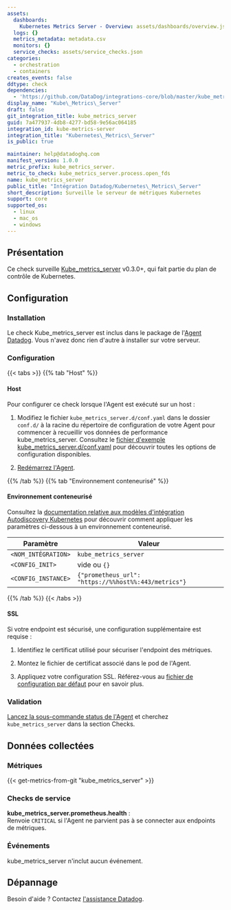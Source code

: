 ```yaml
---
assets:
  dashboards:
    Kubernetes Metrics Server - Overview: assets/dashboards/overview.json
  logs: {}
  metrics_metadata: metadata.csv
  monitors: {}
  service_checks: assets/service_checks.json
categories:
  - orchestration
  - containers
creates_events: false
ddtype: check
dependencies:
  - 'https://github.com/DataDog/integrations-core/blob/master/kube_metrics_server/README.md'
display_name: "Kube\_Metrics\_Server"
draft: false
git_integration_title: kube_metrics_server
guid: 7a477937-4db8-4277-bd58-9e56ac064185
integration_id: kube-metrics-server
integration_title: "Kubernetes\_Metrics\_Server"
is_public: true

maintainer: help@datadoghq.com
manifest_version: 1.0.0
metric_prefix: kube_metrics_server.
metric_to_check: kube_metrics_server.process.open_fds
name: kube_metrics_server
public_title: "Intégration Datadog/Kubernetes\_Metrics\_Server"
short_description: Surveille le serveur de métriques Kubernetes
support: core
supported_os:
  - linux
  - mac_os
  - windows
---
```

## Présentation

Ce check surveille [Kube_metrics_server][1] v0.3.0+, qui fait partie du plan de contrôle de Kubernetes.

## Configuration

### Installation

Le check Kube_metrics_server est inclus dans le package de l'[Agent Datadog][2]. Vous n'avez donc rien d'autre à installer sur votre serveur.

### Configuration

{{< tabs >}}
{{% tab "Host" %}}

#### Host

Pour configurer ce check lorsque l'Agent est exécuté sur un host :

1. Modifiez le fichier `kube_metrics_server.d/conf.yaml` dans le dossier `conf.d/` à la racine du répertoire de configuration de votre Agent pour commencer à recueillir vos données de performance kube_metrics_server. Consultez le [fichier d'exemple kube_metrics_server.d/conf.yaml][1] pour découvrir toutes les options de configuration disponibles.

2. [Redémarrez l'Agent][2].

[1]: https://github.com/DataDog/integrations-core/blob/master/kube_metrics_server/datadog_checks/kube_metrics_server/data/conf.yaml.example
[2]: https://docs.datadoghq.com/fr/agent/guide/agent-commands/#restart-the-agent
{{% /tab %}}
{{% tab "Environnement conteneurisé" %}}

#### Environnement conteneurisé

Consultez la [documentation relative aux modèles d'intégration Autodiscovery Kubernetes][1] pour découvrir comment appliquer les paramètres ci-dessous à un environnement conteneurisé.

| Paramètre            | Valeur                                                |
| -------------------- | ---------------------------------------------------- |
| `<NOM_INTÉGRATION>` | `kube_metrics_server `                                         |
| `<CONFIG_INIT>`      | vide ou `{}`                                        |
| `<CONFIG_INSTANCE>`  | `{"prometheus_url": "https://%%host%%:443/metrics"}` |

[1]: https://docs.datadoghq.com/fr/agent/kubernetes/integrations/
{{% /tab %}}
{{< /tabs >}}

#### SSL

Si votre endpoint est sécurisé, une configuration supplémentaire est requise :

1. Identifiez le certificat utilisé pour sécuriser l'endpoint des métriques.

2. Montez le fichier de certificat associé dans le pod de l'Agent.

3. Appliquez votre configuration SSL. Référez-vous au [fichier de configuration par défaut][3] pour en savoir plus.

### Validation

[Lancez la sous-commande status de l'Agent][4] et cherchez `kube_metrics_server` dans la section Checks.

## Données collectées

### Métriques
{{< get-metrics-from-git "kube_metrics_server" >}}


### Checks de service

**kube_metrics_server.prometheus.health** :<br>
Renvoie `CRITICAL` si l'Agent ne parvient pas à se connecter aux endpoints de métriques.

### Événements

kube_metrics_server n'inclut aucun événement.

## Dépannage

Besoin d'aide ? Contactez [l'assistance Datadog][5].


[1]: https://github.com/kubernetes-incubator/metrics-server
[2]: https://github.com/DataDog/integrations-core/blob/master/kube_metrics_server/datadog_checks/kube_metrics_server/data/conf.yaml.example
[3]: https://github.com/DataDog/integrations-core/blob/master/openmetrics/datadog_checks/openmetrics/data/conf.yaml.example
[4]: https://docs.datadoghq.com/fr/agent/guide/agent-commands/#agent-status-and-information
[5]: https://docs.datadoghq.com/fr/help/
